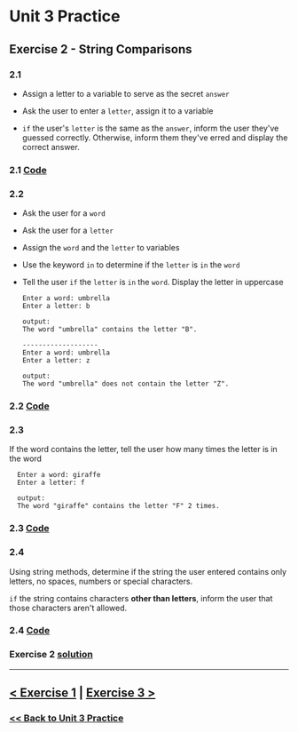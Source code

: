 # Unit 3 Practice

## Exercise 2 - String Comparisons

### **2.1**

- Assign a letter to a variable to serve as the secret `answer`
  
- Ask the user to enter a `letter`, assign it to a variable
  
- `if` the user's `letter` is the same as the `answer`, inform the user they've guessed correctly. Otherwise, inform them they've erred and display the correct answer.

### 2.1 [Code](/programming_101/code/unit_03/exercise-2.1.py)
### **2.2**

- Ask the user for a `word`
- Ask the user for a `letter`
- Assign the `word` and the `letter` to variables
- Use the keyword `in` to determine if the `letter` is `in` the `word`
- Tell the user `if` the `letter` is `in` the `word`. Display the letter in uppercase
  
      Enter a word: umbrella
      Enter a letter: b

      output:
      The word "umbrella" contains the letter "B".

      -------------------
      Enter a word: umbrella
      Enter a letter: z

      output:
      The word "umbrella" does not contain the letter "Z".

### 2.2 [Code](/programming_101/code/unit_03/exercise-2.2.py)
### **2.3**

  If the word contains the letter, tell the user how many times the letter is in the word

      Enter a word: giraffe
      Enter a letter: f

      output:
      The word "giraffe" contains the letter "F" 2 times.

### 2.3 [Code](/programming_101/code/unit_03/exercise-2.3.py)
### **2.4**

  Using string methods, determine if the string the user entered contains only letters, no spaces, numbers or special characters.

  `if` the string contains characters **other than letters**, inform the user that those characters aren't allowed.

### 2.4 [Code](/programming_101/code/unit_03/exercise-2.4.py)
### Exercise 2 [solution](./solutions/exercise_2_solution.md)

---

## [< Exercise 1](exercise_1.md) | [Exercise 3 >](exercise_3.md)

### [<< Back to Unit 3 Practice](/practice/unit_3/)